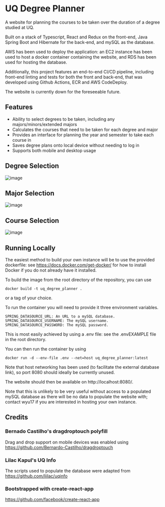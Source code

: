 # UQ Degree Planner

A website for planning the courses to be taken over the duration of a degree studied at UQ. 

Built on a stack of Typescript, React and Redux on the front-end, Java Spring Boot and Hibernate for the back-end, and mySQL as the database. 

AWS has been used to deploy the application: an EC2 instance has been used to host a docker container containing the website, and RDS has been used for hosting the database.

Additionally, this project features an end-to-end CI/CD pipeline, including front-end linting and tests for both the front and back-end, that was developed using Github Actions, ECR and AWS CodeDeploy. 

The website is currently down for the foreseeable future.

## Features

* Ability to select degrees to be taken, including any majors/minors/extended majors
* Calculates the courses that need to be taken for each degree and major 
* Provides an interface for planning the year and semester to take each course in
* Saves degree plans onto local device without needing to log in
* Supports both mobile and desktop usage

## Degree Selection
![image](https://user-images.githubusercontent.com/62117275/111273865-0ef7f880-8680-11eb-8cfe-d8acd1bd7ae8.png)

## Major Selection
![image](https://user-images.githubusercontent.com/62117275/143033469-25b96c8e-1acc-4846-b0bf-9ea44f38a2a5.png)

## Course Selection
![image](https://user-images.githubusercontent.com/62117275/143009806-431a5236-90be-4abc-a7a4-4ef44cae0d50.png)

## Running Locally
The easiest method to build your own instance will be to use the provided dockerfile: see https://docs.docker.com/get-docker/ for how to install Docker if you do not already have it installed.

To build the image from the root directory of the repository, you can use 

```
docker build -t uq_degree_planner .
```

or a tag of your choice.

To run the container you will need to provide it three environment variables. 
```
SPRING_DATASOURCE_URL: An URL to a mySQL database. 
SPRING_DATASOURCE_USERNAME: The mySQL username.
SPRING_DATASOURCE_PASSWORD: The mySQL password.
```
This is most easily achieved by using a .env file: see the .envEXAMPLE file in the root directory.

You can then run the container by using
```
docker run -d --env-file .env --net=host uq_degree_planner:latest
```
Note that host networking has been used (to facilitate the external database link), so port 8080 should ideally be currently unused. 

The website should then be available on http://localhost:8080/.

Note that this is unlikely to be very useful without access to a populated mySQL database as there will be no data to populate the website with; contact wyu17 if you are interested in hosting your own instance. 


### 

## Credits
### Bernado Castilho's dragdroptouch polyfill
Drag and drop support on mobile devices was enabled using https://github.com/Bernardo-Castilho/dragdroptouch

### Lilac Kapul's UQ Info
The scripts used to populate the database were adapted from https://github.com/liilac/uqinfo

### Bootstrapped with create-react-app
https://github.com/facebook/create-react-app
